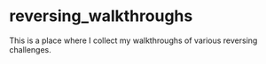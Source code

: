# reversing_walkthroughs
This is a place where I collect my walkthroughs of various reversing challenges.
